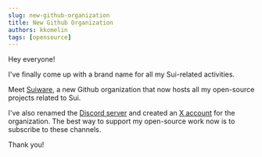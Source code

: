 ```yaml
---
slug: new-github-organization
title: New Github Organization
authors: kkomelin
tags: [opensource]
---
```


Hey everyone!

I've finally come up with a brand name for all my Sui-related activities.

<!--truncate-->

Meet [Suiware](https://github.com/suiware), a new Github organization that now hosts all my open-source projects related to Sui.

I've also renamed the [Discord server](https://discord.com/invite/HuDPpXz4Hx) and created an [X account](https://x.com/suiware_) for the organization. 
The best way to support my open-source work now is to subscribe to these channels.

Thank you!
